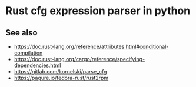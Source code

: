 # Rust cfg expression parser in python

## See also

- https://doc.rust-lang.org/reference/attributes.html#conditional-compilation
- https://doc.rust-lang.org/cargo/reference/specifying-dependencies.html
- https://gitlab.com/kornelski/parse_cfg
- https://pagure.io/fedora-rust/rust2rpm
